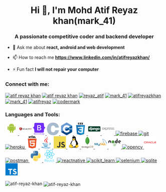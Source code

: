 <h1 align="center">Hi 👋, I'm Mohd Atif Reyaz khan(mark_41)</h1>
<h3 align="center">A passionate competitive coder and backend developer</h3>

- 💬 Ask me about **react, android and web development**

- 📫 How to reach me **https://www.linkedin.com/in/atifreyazkhan/**



- ⚡ Fun fact **I will not repair your computer**

<h3 align="left">Connect with me:</h3>
<p align="left">
<a href="https://linkedin.com/in/atif reyaz khan" target="blank"><img align="center" src="https://cdn.jsdelivr.net/npm/simple-icons@3.0.1/icons/linkedin.svg" alt="atif reyaz khan" height="30" width="40" /></a>
<a href="https://fb.com/atif reyaz khan" target="blank"><img align="center" src="https://cdn.jsdelivr.net/npm/simple-icons@3.0.1/icons/facebook.svg" alt="atif reyaz khan" height="30" width="40" /></a>
<a href="https://instagram.com/reyaz_atif" target="blank"><img align="center" src="https://cdn.jsdelivr.net/npm/simple-icons@3.0.1/icons/instagram.svg" alt="reyaz_atif" height="30" width="40" /></a>
<a href="https://www.codechef.com/users/mark_41" target="blank"><img align="center" src="https://cdn.jsdelivr.net/npm/simple-icons@3.1.0/icons/codechef.svg" alt="mark_41" height="30" width="40" /></a>
<a href="https://www.hackerrank.com/atifreyazkhan" target="blank"><img align="center" src="https://cdn.jsdelivr.net/npm/simple-icons@3.0.1/icons/hackerrank.svg" alt="atifreyazkhan" height="30" width="40" /></a>
<a href="https://codeforces.com/profile/mark_41" target="blank"><img align="center" src="https://cdn.jsdelivr.net/npm/simple-icons@3.0.1/icons/codeforces.svg" alt="mark_41" height="30" width="40" /></a>
<a href="https://www.hackerearth.com/atifreyaz" target="blank"><img align="center" src="https://cdn.jsdelivr.net/npm/simple-icons@3.0.1/icons/hackerearth.svg" alt="atifreyaz" height="30" width="40" /></a>
<a href="https://auth.geeksforgeeks.org/user/codermark" target="blank"><img align="center" src="https://cdn.jsdelivr.net/npm/simple-icons@3.0.1/icons/geeksforgeeks.svg" alt="codermark" height="30" width="40" /></a>
</p>

<h3 align="left">Languages and Tools:</h3>
<p align="left"> <a href="https://developer.android.com" target="_blank"> <img src="https://raw.githubusercontent.com/devicons/devicon/master/icons/android/android-original-wordmark.svg" alt="android" width="40" height="40"/> </a> <a href="https://angular.io" target="_blank"> <img src="https://raw.githubusercontent.com/devicons/devicon/master/icons/angularjs/angularjs-original-wordmark.svg" alt="angularjs" width="40" height="40"/> </a> <a href="https://getbootstrap.com" target="_blank"> <img src="https://raw.githubusercontent.com/devicons/devicon/master/icons/bootstrap/bootstrap-plain-wordmark.svg" alt="bootstrap" width="40" height="40"/> </a> <a href="https://www.cprogramming.com/" target="_blank"> <img src="https://raw.githubusercontent.com/devicons/devicon/master/icons/c/c-original.svg" alt="c" width="40" height="40"/> </a> <a href="https://www.w3schools.com/cpp/" target="_blank"> <img src="https://raw.githubusercontent.com/devicons/devicon/master/icons/cplusplus/cplusplus-original.svg" alt="cplusplus" width="40" height="40"/> </a> <a href="https://www.w3schools.com/css/" target="_blank"> <img src="https://raw.githubusercontent.com/devicons/devicon/master/icons/css3/css3-original-wordmark.svg" alt="css3" width="40" height="40"/> </a> <a href="https://www.djangoproject.com/" target="_blank"> <img src="https://raw.githubusercontent.com/devicons/devicon/master/icons/django/django-original.svg" alt="django" width="40" height="40"/> </a> <a href="https://expressjs.com" target="_blank"> <img src="https://raw.githubusercontent.com/devicons/devicon/master/icons/express/express-original-wordmark.svg" alt="express" width="40" height="40"/> </a> <a href="https://firebase.google.com/" target="_blank"> <img src="https://www.vectorlogo.zone/logos/firebase/firebase-icon.svg" alt="firebase" width="40" height="40"/> </a> <a href="https://git-scm.com/" target="_blank"> <img src="https://www.vectorlogo.zone/logos/git-scm/git-scm-icon.svg" alt="git" width="40" height="40"/> </a> <a href="https://heroku.com" target="_blank"> <img src="https://www.vectorlogo.zone/logos/heroku/heroku-icon.svg" alt="heroku" width="40" height="40"/> </a> <a href="https://www.w3.org/html/" target="_blank"> <img src="https://raw.githubusercontent.com/devicons/devicon/master/icons/html5/html5-original-wordmark.svg" alt="html5" width="40" height="40"/> </a> <a href="https://www.java.com" target="_blank"> <img src="https://raw.githubusercontent.com/devicons/devicon/master/icons/java/java-original.svg" alt="java" width="40" height="40"/> </a> <a href="https://developer.mozilla.org/en-US/docs/Web/JavaScript" target="_blank"> <img src="https://raw.githubusercontent.com/devicons/devicon/master/icons/javascript/javascript-original.svg" alt="javascript" width="40" height="40"/> </a> <a href="https://www.linux.org/" target="_blank"> <img src="https://raw.githubusercontent.com/devicons/devicon/master/icons/linux/linux-original.svg" alt="linux" width="40" height="40"/> </a> <a href="https://www.mongodb.com/" target="_blank"> <img src="https://raw.githubusercontent.com/devicons/devicon/master/icons/mongodb/mongodb-original-wordmark.svg" alt="mongodb" width="40" height="40"/> </a> <a href="https://www.mysql.com/" target="_blank"> <img src="https://raw.githubusercontent.com/devicons/devicon/master/icons/mysql/mysql-original-wordmark.svg" alt="mysql" width="40" height="40"/> </a> <a href="https://nodejs.org" target="_blank"> <img src="https://raw.githubusercontent.com/devicons/devicon/master/icons/nodejs/nodejs-original-wordmark.svg" alt="nodejs" width="40" height="40"/> </a> <a href="https://opencv.org/" target="_blank"> <img src="https://www.vectorlogo.zone/logos/opencv/opencv-icon.svg" alt="opencv" width="40" height="40"/> </a> <a href="https://www.oracle.com/" target="_blank"> <img src="https://raw.githubusercontent.com/devicons/devicon/master/icons/oracle/oracle-original.svg" alt="oracle" width="40" height="40"/> </a> <a href="https://postman.com" target="_blank"> <img src="https://www.vectorlogo.zone/logos/getpostman/getpostman-icon.svg" alt="postman" width="40" height="40"/> </a> <a href="https://www.python.org" target="_blank"> <img src="https://raw.githubusercontent.com/devicons/devicon/master/icons/python/python-original.svg" alt="python" width="40" height="40"/> </a> <a href="https://reactjs.org/" target="_blank"> <img src="https://raw.githubusercontent.com/devicons/devicon/master/icons/react/react-original-wordmark.svg" alt="react" width="40" height="40"/> </a> <a href="https://reactnative.dev/" target="_blank"> <img src="https://reactnative.dev/img/header_logo.svg" alt="reactnative" width="40" height="40"/> </a> <a href="https://scikit-learn.org/" target="_blank"> <img src="https://upload.wikimedia.org/wikipedia/commons/0/05/Scikit_learn_logo_small.svg" alt="scikit_learn" width="40" height="40"/> </a> <a href="https://www.selenium.dev" target="_blank"> <img src="https://raw.githubusercontent.com/detain/svg-logos/780f25886640cef088af994181646db2f6b1a3f8/svg/selenium-logo.svg" alt="selenium" width="40" height="40"/> </a> <a href="https://www.sqlite.org/" target="_blank"> <img src="https://www.vectorlogo.zone/logos/sqlite/sqlite-icon.svg" alt="sqlite" width="40" height="40"/> </a> <a href="https://www.typescriptlang.org/" target="_blank"> <img src="https://raw.githubusercontent.com/devicons/devicon/master/icons/typescript/typescript-original.svg" alt="typescript" width="40" height="40"/> </a> </p>

<p><img align="left" src="https://github-readme-stats.vercel.app/api/top-langs?username=atif-reyaz-khan&show_icons=true&locale=en&layout=compact" alt="atif-reyaz-khan" /></p>

<p>&nbsp;<img align="center" src="https://github-readme-stats.vercel.app/api?username=atif-reyaz-khan&show_icons=true&locale=en" alt="atif-reyaz-khan" /></p>

